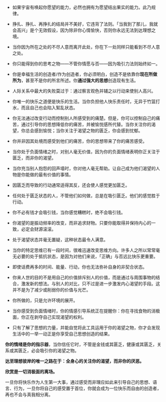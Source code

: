 

- 如果宇宙有唤起你愿望的能力，必然也拥有为愿望结出果实的能力。此乃规律。
- 挣扎、挣扎、再挣扎的结局并不美好，它违背了法则。「当我到了那儿，我就会高兴」是个无效假设，因为除非你心情愉快，否则你永远无法到达理想之境。
- 当你因为所在之处的不尽人意而离开此处，你在下一处同样只能看到不尽人意之处。
- 你只能得到你的思考之物——不管你情愿与否——因为吸引力法则始终如一。
- 你是幸福生活的创造者/作为创造者，你必须明白，创造不是依靠你**现在所做所为**，甚至不是你的所言所述。你**通过强大的思想**创造现有生活。



- 人际关系中最大的失败莫过于：通过察言观色并辅之以行动来使别人高兴。
- 你唯一的快乐之道便是快乐的生活。当你负担他人快乐责任时，无异于竹篮打水，而且自己也会陷入絮乱状态。
- 你无法通过改变行动而控制别人所感受到的痛楚。但是，你可以控制自己的痛苦，通过引导你的思想降低你的痛苦，并被愉悦感所代替。当你关注你的渴望，你总会感到愉悦；当你关注于渴望之物的匮乏，你会感到忧郁。
- 你并非因其处境而感受到他们的痛苦，你的思想带来了你的痛苦感受。
- 当你处于负面情绪之时，对别人毫无价值，因为你的负面情绪表明你正关注于匮乏，而非你的渴望。
- 当你充当别人抱怨的回声墙时，你对他人毫无帮助。让自己成为他们渴望的人物是你能做的最有价值的事情。



- 因匮乏而导致的行动通常适得其反，还会使人感觉更加匮乏。
- 任何处于匮乏状态的人，不管他们如何做，总是在吸引匮乏。他们的感觉胜于行动。
- 你不必有钱才会吸引钱，当你感觉糟糕时，绝不会吸引钱。
- 你渴望的是振动频率的改变，而非追求财物。只要你能取得并保持内心的一致，必定会财源滚滚。
- 处于渴望状态并毫无置疑，这种状态最令人满意。
- 当你的特定思维已有一段时间，很难迅速改变思维方向。许多人之所以常常毫无必要的处于抵抗状态，是因为对他们来说，「正确」与否远比快乐更重要。
- 即使话费再多的时间、能量、行动，你也无法弥补自身的非契合状态。
- 你来人世的目的不是用自己的价值排斥别人的价值，而是通过与周围事物的结合，激发新的想法。与别人的对比，只不过是进一步激发内心渴望的手段。这并不是为了减少或削弱你的价值与光芒。
- 你所做的，只是允许环境的展开。
- 当你感受到负面情绪时，你的情感引导系统正在提醒你：你在寻找食物的消极面，你正在剥夺自己实现渴望的权利。
- 只有了解了思想的力量，并能自觉将此工具运用于你的渴望之物，你才会发现生活中的一举一动正是你享受自己思想创造的结果。



**你的情绪是你的指示器**，当你信任它时，不管是金钱或其匮乏，健康或其匮乏，关系或其匮乏，必会吸引你的渴望之物。



**达至理想彼岸的唯一之路在于：全身心的关注你的渴望，而非你的厌恶。**



**欣赏是一切消极面的离场。**



一旦你将快乐作为人生第一大事，通过感受而非理应如此来引导自己的思想、语言、行为，一旦你将自己的感受置于首位，你就会成为一位快乐而自由的创造者，再也不会与真我相分离。